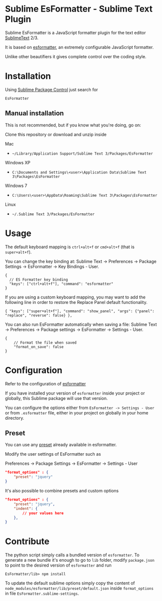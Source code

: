 # Sublime EsFormatter - Sublime Text Plugin

Sublime EsFormatter is a JavaScript formatter plugin for the text editor [SublimeText](http://www.sublimetext.com) 2/3.

It is based on [esformatter](https://github.com/millermedeiros/esformatter), an extremely configurable JavaScript formatter.

Unlike other beautifiers it gives complete control over the coding style.

# Installation

Using [Sublime Package Control](http://wbond.net/sublime_packages/package_control) just search for

`EsFormatter`

## Manual installation

This is not recommended, but if you know what you're doing, go on:

Clone this repository or download and unzip inside

Mac

* `~/Library/Application Support/Sublime Text 3/Packages/EsFormatter`

Windows XP

* `C:\Documents and Settings\<user>\Application Data\Sublime Text 3\Packages\EsFormatter`

Windows 7
* `C:\Users\<user>\AppData\Roaming\Sublime Text 3\Packages\EsFormatter`

Linux

* `~/.Sublime Text 3/Packages/EsFormatter`


# Usage

The default keyboard mapping is `ctrl+alt+f` or `cmd+alt+f` (that is `super+alt+f`).

You can change the key binding at: Sublime Text -> Preferences -> Package Settings -> EsFormatter -> Key Bindings - User.

	{
	  // ES Formatter key binding
	  "keys": ["ctrl+alt+f"], "command": "esformatter"
	}

If you are using a custom keyboard mapping, you may want to add the following line in order to restore the Replace Panel default functionality.

	{ "keys": ["super+alt+f"], "command": "show_panel", "args": {"panel": "replace", "reverse": false} },


You can also run EsFormatter automatically when saving a file: Sublime Text -> Preferences -> Package settings -> EsFormatter -> Settings - User.

	{
	    // Format the file when saved
	    "format_on_save": false
	}

# Configuration

Refer to the configuration of [esformatter](https://github.com/millermedeiros/esformatter)

If you have installed your version of `esformatter` inside your project or globally, this Sublime package will use that version.

You can configure the options either from `EsFormatter -> Settings - User` or from `.esformatter` file, either in your project on globally in your home directory.


## Preset

You can use any [preset](https://github.com/millermedeiros/esformatter/tree/master/lib/preset) already available in esformatter.

Modify the user settings of EsFormatter such as

Preferences -> Package Settings -> EsFormatter -> Settings - User

```json
"format_options" : {
    "preset": "jquery"
}
```

It's also possible to combine presets and custom options

```json
"format_options" : {
    "preset": "jquery",
    "indent": {
        // your values here
    },
}
```

# Contribute

The python script simply calls a bundled version of `esformatter`. To generate a new bundle it's enough to go to `lib` folder, modify `package.json` to point to the desired version of `esformatter` and run

````
EsFormatter/lib> npm install
````

To update the default sublime options simply copy the content of `node_modules/esformatter/lib/preset/default.json` inside `format_options` in file `EsFormatter.sublime-settings`.
